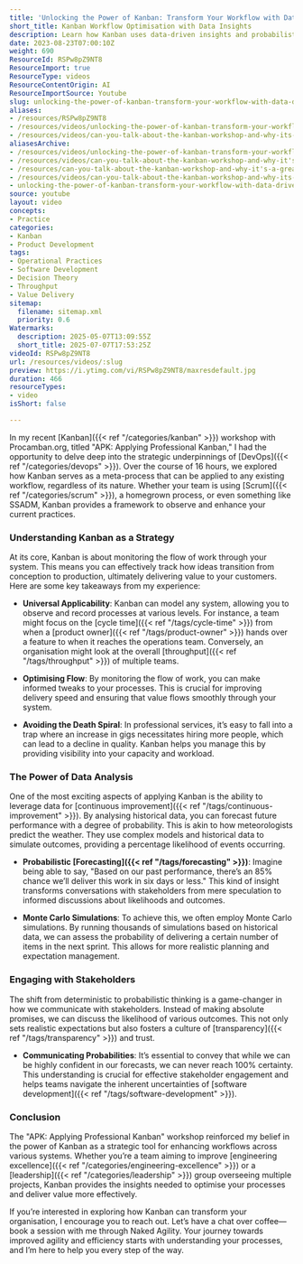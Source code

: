```yaml
---
title: 'Unlocking the Power of Kanban: Transform Your Workflow with Data-Driven Insights'
short_title: Kanban Workflow Optimisation with Data Insights
description: Learn how Kanban uses data-driven insights and probabilistic forecasting to optimise workflows, improve delivery, and enhance transparency across any team or process.
date: 2023-08-23T07:00:10Z
weight: 690
ResourceId: RSPw8pZ9NT8
ResourceImport: true
ResourceType: videos
ResourceContentOrigin: AI
ResourceImportSource: Youtube
slug: unlocking-the-power-of-kanban-transform-your-workflow-with-data-driven-insights
aliases:
- /resources/RSPw8pZ9NT8
- /resources/videos/unlocking-the-power-of-kanban-transform-your-workflow-with-data-driven-insights
- /resources/videos/can-you-talk-about-the-kanban-workshop-and-why-its-a-great-option-for-organizations
aliasesArchive:
- /resources/videos/unlocking-the-power-of-kanban-transform-your-workflow-with-data-driven-insights
- /resources/videos/can-you-talk-about-the-kanban-workshop-and-why-it's-a-great-option-for-organizations
- /resources/can-you-talk-about-the-kanban-workshop-and-why-it's-a-great-option-for-organizations
- /resources/videos/can-you-talk-about-the-kanban-workshop-and-why-its-a-great-option-for-organizations
- unlocking-the-power-of-kanban-transform-your-workflow-with-data-driven-insights
source: youtube
layout: video
concepts:
- Practice
categories:
- Kanban
- Product Development
tags:
- Operational Practices
- Software Development
- Decision Theory
- Throughput
- Value Delivery
sitemap:
  filename: sitemap.xml
  priority: 0.6
Watermarks:
  description: 2025-05-07T13:09:55Z
  short_title: 2025-07-07T17:53:25Z
videoId: RSPw8pZ9NT8
url: /resources/videos/:slug
preview: https://i.ytimg.com/vi/RSPw8pZ9NT8/maxresdefault.jpg
duration: 466
resourceTypes:
- video
isShort: false

---
```

In my recent [Kanban]({{< ref "/categories/kanban" >}}) workshop with Procamban.org, titled "APK: Applying Professional Kanban," I had the opportunity to delve deep into the strategic underpinnings of [DevOps]({{< ref "/categories/devops" >}}). Over the course of 16 hours, we explored how Kanban serves as a meta-process that can be applied to any existing workflow, regardless of its nature. Whether your team is using [Scrum]({{< ref "/categories/scrum" >}}), a homegrown process, or even something like SSADM, Kanban provides a framework to observe and enhance your current practices.

### Understanding Kanban as a Strategy

At its core, Kanban is about monitoring the flow of work through your system. This means you can effectively track how ideas transition from conception to production, ultimately delivering value to your customers. Here are some key takeaways from my experience:

- **Universal Applicability**: Kanban can model any system, allowing you to observe and record processes at various levels. For instance, a team might focus on the [cycle time]({{< ref "/tags/cycle-time" >}}) from when a [product owner]({{< ref "/tags/product-owner" >}}) hands over a feature to when it reaches the operations team. Conversely, an organisation might look at the overall [throughput]({{< ref "/tags/throughput" >}}) of multiple teams.

- **Optimising Flow**: By monitoring the flow of work, you can make informed tweaks to your processes. This is crucial for improving delivery speed and ensuring that value flows smoothly through your system.

- **Avoiding the Death Spiral**: In professional services, it’s easy to fall into a trap where an increase in gigs necessitates hiring more people, which can lead to a decline in quality. Kanban helps you manage this by providing visibility into your capacity and workload.

### The Power of Data Analysis

One of the most exciting aspects of applying Kanban is the ability to leverage data for [continuous improvement]({{< ref "/tags/continuous-improvement" >}}). By analysing historical data, you can forecast future performance with a degree of probability. This is akin to how meteorologists predict the weather. They use complex models and historical data to simulate outcomes, providing a percentage likelihood of events occurring.

- **Probabilistic [Forecasting]({{< ref "/tags/forecasting" >}})**: Imagine being able to say, "Based on our past performance, there’s an 85% chance we’ll deliver this work in six days or less." This kind of insight transforms conversations with stakeholders from mere speculation to informed discussions about likelihoods and outcomes.

- **Monte Carlo Simulations**: To achieve this, we often employ Monte Carlo simulations. By running thousands of simulations based on historical data, we can assess the probability of delivering a certain number of items in the next sprint. This allows for more realistic planning and expectation management.

### Engaging with Stakeholders

The shift from deterministic to probabilistic thinking is a game-changer in how we communicate with stakeholders. Instead of making absolute promises, we can discuss the likelihood of various outcomes. This not only sets realistic expectations but also fosters a culture of [transparency]({{< ref "/tags/transparency" >}}) and trust.

- **Communicating Probabilities**: It’s essential to convey that while we can be highly confident in our forecasts, we can never reach 100% certainty. This understanding is crucial for effective stakeholder engagement and helps teams navigate the inherent uncertainties of [software development]({{< ref "/tags/software-development" >}}).

### Conclusion

The "APK: Applying Professional Kanban" workshop reinforced my belief in the power of Kanban as a strategic tool for enhancing workflows across various systems. Whether you’re a team aiming to improve [engineering excellence]({{< ref "/categories/engineering-excellence" >}}) or a [leadership]({{< ref "/categories/leadership" >}}) group overseeing multiple projects, Kanban provides the insights needed to optimise your processes and deliver value more effectively.

If you’re interested in exploring how Kanban can transform your organisation, I encourage you to reach out. Let’s have a chat over coffee—book a session with me through Naked Agility. Your journey towards improved agility and efficiency starts with understanding your processes, and I’m here to help you every step of the way.
